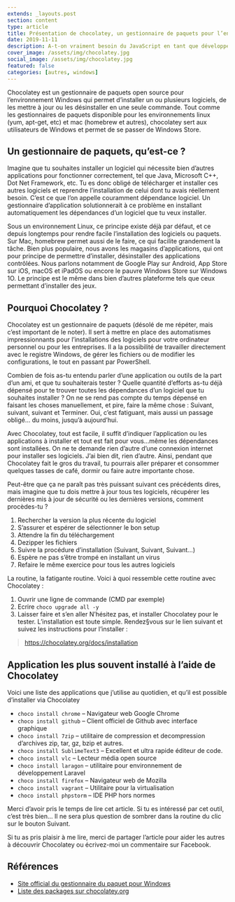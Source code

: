 ```yaml
---
extends: _layouts.post
section: content
type: article
title: Présentation de chocolatey, un gestionnaire de paquets pour l’environnement Windows
date: 2019-11-11
description: A-t-on vraiment besoin du JavaScript en tant que développeur Web ? Il y a plusieurs années, cela n’était vraiment pas requis, puisque le besoin en expérience utilisateur n’était pas aussi important qu’aujourd’hui. Cet artice explique pourquoi il est important de tenir compte du JavaScript aujoud'hui pour offir une expérience meilleure à nos utilisateurs.
cover_image: /assets/img/chocolatey.jpg
social_image: /assets/img/chocolatey.jpg
featured: false
categories: [autres, windows]
---
```


Chocolatey est un gestionnaire de paquets open source pour l’environnement Windows qui permet d’installer un ou plusieurs logiciels, de les mettre à jour ou les désinstaller en une seule commande. Tout comme les gestionnaires de paquets disponible pour les environnements linux (yum, apt-get, etc) et mac (homebrew et autres), chocolatey sert aux utilisateurs de Windows et permet de se passer de Windows Store.

## Un gestionnaire de paquets, qu’est-ce ?

Imagine que tu souhaites installer un logiciel qui nécessite bien d’autres applications pour fonctionner correctement, tel que Java, Microsoft C++, Dot Net Framework, etc. Tu es donc obligé de télécharger et installer ces autres logiciels et reprendre l’installation de celui dont tu avais réellement besoin. C’est ce que l’on appelle couramment dépendance logiciel. Un gestionnaire d’application solutionnerait à ce problème en installant automatiquement les dépendances d’un logiciel que tu veux installer.

Sous un environnement Linux, ce principe existe déjà par défaut, et ce depuis longtemps pour rendre facile l’installation des logiciels ou paquets. Sur Mac, homebrew permet aussi de le faire, ce qui facilite grandement la tâche. Bien plus populaire, nous avons les magasins d’applications, qui ont pour principe de permettre d’installer, désinstaller des applications contrôlées. Nous parlons notamment de Google Play sur Android, App Store sur iOS, macOS et iPadOS ou encore le pauvre Windows Store sur Windows 1O. Le principe est le même dans bien d’autres plateforme tels que ceux permettant d’installer des jeux.

<div>
	<ins class="adsbygoogle"
	    style="display:block"
	    data-ad-client="ca-pub-9554638137229612"
	    data-ad-slot="9573950571"
	    data-ad-format="auto"
	    data-full-width-responsive="true"></ins>
	<script>
	    (adsbygoogle = window.adsbygoogle || []).push({});
	</script>
</div>

## Pourquoi Chocolatey ?

Chocolatey est un gestionnaire de paquets (désolé de me répéter, mais c’est important de le noter). Il sert à mettre en place des automatismes impressionnants pour l’installations des logiciels pour votre ordinateur personnel ou pour les entreprises. Il a la possibilité de travailler directement avec le registre Windows, de gérer les fichiers ou de modifier les configurations, le tout en passant par PowerShell.

Combien de fois as-tu entendu parler d’une application ou outils de la part d’un ami, et que tu souhaiterais tester ? Quelle quantité d’efforts as-tu déjà dépensé pour te trouver toutes les dépendances d’un logiciel que tu souhaites installer ? On ne se rend pas compte du temps dépensé en faisant les choses manuellement, et pire, faire la même chose : Suivant, suivant, suivant et Terminer. Oui, c’est fatiguant, mais aussi un passage obligé… du moins, jusqu’à aujourd’hui.

Avec Chocolatey, tout est facile, il suffit d’indiquer l’application ou les applications à installer et tout est fait pour vous…même les dépendances sont installées. On ne te demande rien d’autre d’une connexion internet pour installer ses logiciels. J’ai bien dit, rien d’autre. Ainsi, pendant que Chocolatey fait le gros du travail, tu pourrais aller préparer et consommer quelques tasses de café, dormir ou faire autre importante chose.

Peut-être que ça ne paraît pas très puissant suivant ces précédents dires, mais imagine que tu dois mettre à jour tous tes logiciels, récupérer les dernières mis à jour de sécurité ou les dernières versions, comment procèdes-tu ?

1.	Rechercher la version la plus récente du logiciel
2.	S’assurer et espérer de sélectionner le bon setup
3.	Attendre la fin du téléchargement
4.	Dezipper les fichiers
5.	Suivre la procédure d’installation (Suivant, Suivant, Suivant…)
6.	Espère ne pas s’être trompé en installant un virus
7.	Refaire le même exercice pour tous les autres logiciels

La routine, la fatigante routine. Voici à quoi ressemble cette routine avec Chocolatey :

1.	Ouvrir une ligne de commande (CMD par exemple)
2.	Ecrire `choco upgrade all -y`
3.	Laisser faire et s’en aller
N’hésitez pas, et installer Chocolatey pour le tester. L’installation est toute simple. Rendez§vous sur le lien suivant et suivez les instructions pour l’installer :

> https://chocolatey.org/docs/installation

<div>
	<ins class="adsbygoogle"
	    style="display:block"
	    data-ad-client="ca-pub-9554638137229612"
	    data-ad-slot="9573950571"
	    data-ad-format="auto"
	    data-full-width-responsive="true"></ins>
	<script>
	    (adsbygoogle = window.adsbygoogle || []).push({});
	</script>
</div>

## Application les plus souvent installé à l’aide de Chocolatey

Voici une liste des applications que j’utilise au quotidien, et qu’il est possible d’installer via Chocolatey 

-	`choco install chrome` – Navigateur web Google Chrome
-	`choco install github` – Client officiel de Github avec interface graphique
-	`choco install 7zip` – utilitaire de compression et decompression d’archives zip, tar, gz, bzip et autres.
-	`choco install SublimeText3` – Excellent et ultra rapide éditeur de code.
-	`choco install vlc` – Lecteur média open source
-	`choco install laragon`  – utilitaire pour environnement de développement Laravel
-	`choco install firefox` – Navigateur web de Mozilla
-	`choco install vagrant` – Utilitaire pour la virtualisation
-	`choco install phpstorm` – IDE PHP hors normes

Merci d’avoir pris le temps de lire cet article. Si tu es intéressé par cet outil, c’est très bien… Il ne sera plus question de sombrer dans la routine du clic sur le bouton Suivant.

Si tu as pris plaisir à me lire, merci de partager l’article pour aider les autres à découvrir Chocolatey ou écrivez-moi un commentaire sur Facebook.

## Références

-	[Site official du gestionnaire du paquet pour Windows](https://chocolatey.org)
-	[Liste des packages sur chocolatey.org](https://chocolatey.org/packages)